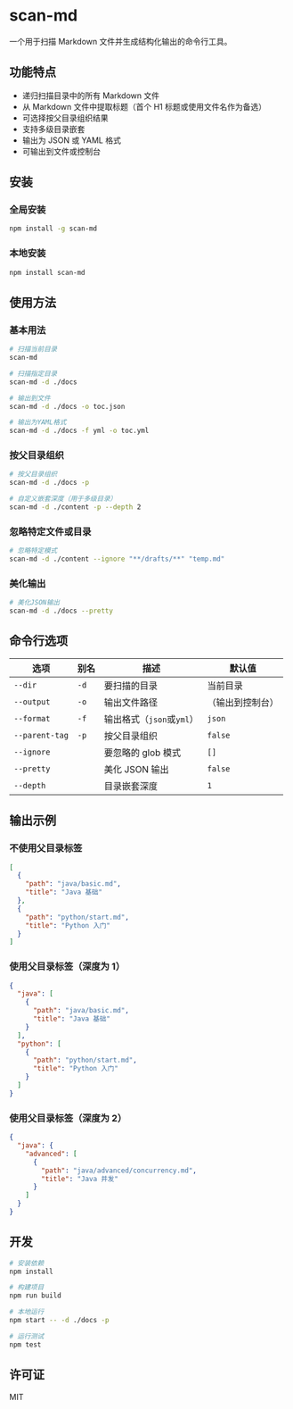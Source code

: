 # scan-md

一个用于扫描 Markdown 文件并生成结构化输出的命令行工具。

## 功能特点

- 递归扫描目录中的所有 Markdown 文件
- 从 Markdown 文件中提取标题（首个 H1 标题或使用文件名作为备选）
- 可选择按父目录组织结果
- 支持多级目录嵌套
- 输出为 JSON 或 YAML 格式
- 可输出到文件或控制台

## 安装

### 全局安装

```bash
npm install -g scan-md
```

### 本地安装

```bash
npm install scan-md
```

## 使用方法

### 基本用法

```bash
# 扫描当前目录
scan-md

# 扫描指定目录
scan-md -d ./docs

# 输出到文件
scan-md -d ./docs -o toc.json

# 输出为YAML格式
scan-md -d ./docs -f yml -o toc.yml
```

### 按父目录组织

```bash
# 按父目录组织
scan-md -d ./docs -p

# 自定义嵌套深度（用于多级目录）
scan-md -d ./content -p --depth 2
```

### 忽略特定文件或目录

```bash
# 忽略特定模式
scan-md -d ./content --ignore "**/drafts/**" "temp.md"
```

### 美化输出

```bash
# 美化JSON输出
scan-md -d ./docs --pretty
```

## 命令行选项

| 选项           | 别名 | 描述                      | 默认值           |
| -------------- | ---- | ------------------------- | ---------------- |
| `--dir`        | `-d` | 要扫描的目录              | 当前目录         |
| `--output`     | `-o` | 输出文件路径              | （输出到控制台） |
| `--format`     | `-f` | 输出格式（`json`或`yml`） | `json`           |
| `--parent-tag` | `-p` | 按父目录组织              | `false`          |
| `--ignore`     |      | 要忽略的 glob 模式        | `[]`             |
| `--pretty`     |      | 美化 JSON 输出            | `false`          |
| `--depth`      |      | 目录嵌套深度              | `1`              |

## 输出示例

### 不使用父目录标签

```json
[
  {
    "path": "java/basic.md",
    "title": "Java 基础"
  },
  {
    "path": "python/start.md",
    "title": "Python 入门"
  }
]
```

### 使用父目录标签（深度为 1）

```json
{
  "java": [
    {
      "path": "java/basic.md",
      "title": "Java 基础"
    }
  ],
  "python": [
    {
      "path": "python/start.md",
      "title": "Python 入门"
    }
  ]
}
```

### 使用父目录标签（深度为 2）

```json
{
  "java": {
    "advanced": [
      {
        "path": "java/advanced/concurrency.md",
        "title": "Java 并发"
      }
    ]
  }
}
```

## 开发

```bash
# 安装依赖
npm install

# 构建项目
npm run build

# 本地运行
npm start -- -d ./docs -p

# 运行测试
npm test
```

## 许可证

MIT
